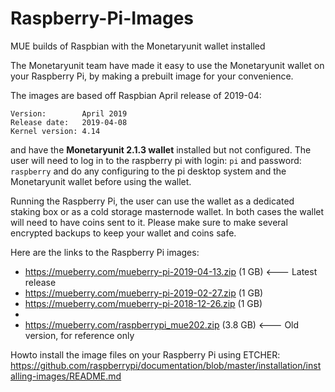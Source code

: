 # Raspberry-Pi-Images
MUE builds of Raspbian with the Monetaryunit wallet installed

The Monetaryunit team have made it easy to use the Monetaryunit wallet on your Raspberry Pi, by making a prebuilt image for your convenience. 

The images are based off Raspbian April release of 2019-04: 

    Version:        April 2019
    Release date:   2019-04-08
    Kernel version: 4.14

and have the **Monetaryunit 2.1.3 wallet** installed but not configured. The user will need to log in to the raspberry pi with login: `pi` and password: `raspberry` and do any configuring to the pi desktop system and the Monetaryunit wallet before using the wallet.

Running the Raspberry Pi, the user can use the wallet as a dedicated staking box or as a cold storage masternode wallet. In both cases the wallet will need to have coins sent to it. Please make sure to make several encrypted backups to keep your wallet and coins safe.

Here are the links to the Raspberry Pi images:

* https://mueberry.com/mueberry-pi-2019-04-13.zip (1 GB) <--- Latest release 
* https://mueberry.com/mueberry-pi-2019-02-27.zip (1 GB)
* https://mueberry.com/mueberry-pi-2018-12-26.zip (1 GB)
*
* https://mueberry.com/raspberrypi_mue202.zip (3.8 GB) <--- Old version, for reference only


Howto install the image files on your Raspberry Pi using ETCHER:
https://github.com/raspberrypi/documentation/blob/master/installation/installing-images/README.md

